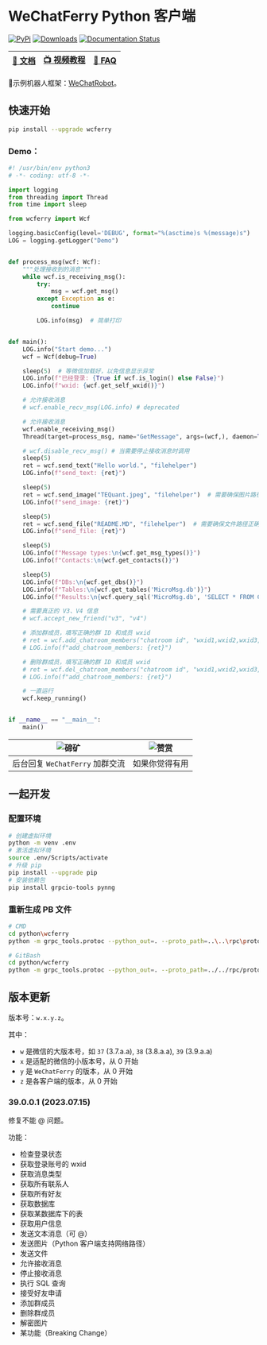 # WeChatFerry Python 客户端
[![PyPi](https://img.shields.io/pypi/v/wcferry.svg)](https://pypi.python.org/pypi/wcferry) [![Downloads](https://static.pepy.tech/badge/wcferry)](https://pypi.python.org/pypi/wcferry) [![Documentation Status](https://readthedocs.org/projects/wechatferry/badge/?version=latest)](https://wechatferry.readthedocs.io/zh/latest/?badge=latest)

|[📖 文档](https://wechatferry.readthedocs.io/)|[📺 视频教程](https://mp.weixin.qq.com/s/APdjGyZ2hllXxyG_sNCfXQ)|[🙋 FAQ](https://mp.weixin.qq.com/s/vAGpn1C9stI8Xzt1hUJhLA)|
|:-:|:-:|:-:|

🤖示例机器人框架：[WeChatRobot](https://github.com/lich0821/WeChatRobot)。

## 快速开始
```sh
pip install --upgrade wcferry
```

### Demo：
```py
#! /usr/bin/env python3
# -*- coding: utf-8 -*-

import logging
from threading import Thread
from time import sleep

from wcferry import Wcf

logging.basicConfig(level='DEBUG', format="%(asctime)s %(message)s")
LOG = logging.getLogger("Demo")


def process_msg(wcf: Wcf):
    """处理接收到的消息"""
    while wcf.is_receiving_msg():
        try:
            msg = wcf.get_msg()
        except Exception as e:
            continue

        LOG.info(msg)  # 简单打印


def main():
    LOG.info("Start demo...")
    wcf = Wcf(debug=True)

    sleep(5)  # 等微信加载好，以免信息显示异常
    LOG.info(f"已经登录: {True if wcf.is_login() else False}")
    LOG.info(f"wxid: {wcf.get_self_wxid()}")

    # 允许接收消息
    # wcf.enable_recv_msg(LOG.info) # deprecated

    # 允许接收消息
    wcf.enable_receiving_msg()
    Thread(target=process_msg, name="GetMessage", args=(wcf,), daemon=True).start()

    # wcf.disable_recv_msg() # 当需要停止接收消息时调用
    sleep(5)
    ret = wcf.send_text("Hello world.", "filehelper")
    LOG.info(f"send_text: {ret}")

    sleep(5)
    ret = wcf.send_image("TEQuant.jpeg", "filehelper")  # 需要确保图片路径正确，建议使用绝对路径（使用双斜杠\\）
    LOG.info(f"send_image: {ret}")

    sleep(5)
    ret = wcf.send_file("README.MD", "filehelper")  # 需要确保文件路径正确，建议使用绝对路径（使用双斜杠\\）
    LOG.info(f"send_file: {ret}")

    sleep(5)
    LOG.info(f"Message types:\n{wcf.get_msg_types()}")
    LOG.info(f"Contacts:\n{wcf.get_contacts()}")

    sleep(5)
    LOG.info(f"DBs:\n{wcf.get_dbs()}")
    LOG.info(f"Tables:\n{wcf.get_tables('MicroMsg.db')}")
    LOG.info(f"Results:\n{wcf.query_sql('MicroMsg.db', 'SELECT * FROM Contact LIMIT 1;')}")

    # 需要真正的 V3、V4 信息
    # wcf.accept_new_friend("v3", "v4")

    # 添加群成员，填写正确的群 ID 和成员 wxid
    # ret = wcf.add_chatroom_members("chatroom id", "wxid1,wxid2,wxid3,...")
    # LOG.info(f"add_chatroom_members: {ret}")

    # 删除群成员，填写正确的群 ID 和成员 wxid
    # ret = wcf.del_chatroom_members("chatroom id", "wxid1,wxid2,wxid3,...")
    # LOG.info(f"add_chatroom_members: {ret}")

    # 一直运行
    wcf.keep_running()


if __name__ == "__main__":
    main()

```

|![碲矿](https://raw.githubusercontent.com/lich0821/WeChatFerry/master/TEQuant.jpg)|![赞赏](https://raw.githubusercontent.com/lich0821/WeChatFerry/master/QR.jpeg)|
|:-:|:-:|
|后台回复 `WeChatFerry` 加群交流|如果你觉得有用|

## 一起开发
### 配置环境
```sh
# 创建虚拟环境
python -m venv .env
# 激活虚拟环境
source .env/Scripts/activate
# 升级 pip
pip install --upgrade pip
# 安装依赖包
pip install grpcio-tools pynng
```

### 重新生成 PB 文件
```sh
# CMD
cd python\wcferry
python -m grpc_tools.protoc --python_out=. --proto_path=..\..\rpc\proto\ wcf.proto

# GitBash
cd python/wcferry
python -m grpc_tools.protoc --python_out=. --proto_path=../../rpc/proto/ wcf.proto
```

## 版本更新
版本号：`w.x.y.z`。

其中：
* `w` 是微信的大版本号，如 `37` (3.7.a.a), `38` (3.8.a.a), `39` (3.9.a.a)
* `x` 是适配的微信的小版本号，从 0 开始
* `y` 是 `WeChatFerry` 的版本，从 0 开始
* `z` 是各客户端的版本，从 0 开始

### 39.0.0.1 (2023.07.15)
修复不能 @ 问题。

功能：

* 检查登录状态
* 获取登录账号的 wxid
* 获取消息类型
* 获取所有联系人
* 获取所有好友
* 获取数据库
* 获取某数据库下的表
* 获取用户信息
* 发送文本消息（可 @）
* 发送图片（Python 客户端支持网络路径）
* 发送文件
* 允许接收消息
* 停止接收消息
* 执行 SQL 查询
* 接受好友申请
* 添加群成员
* 删除群成员
* 解密图片
* 某功能（Breaking Change）
